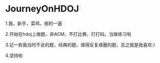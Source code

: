 # JourneyOnHDOJ
1.我，新手，菜鸡，弱的一逼

2.开始在hdoj上做题，非ACM，不打比赛，打打码，当做练习啦

3.记一些我当时不会的题，经典的题，值得反复琢磨的题，总之就是我喜欢:)

4.坚持啦

